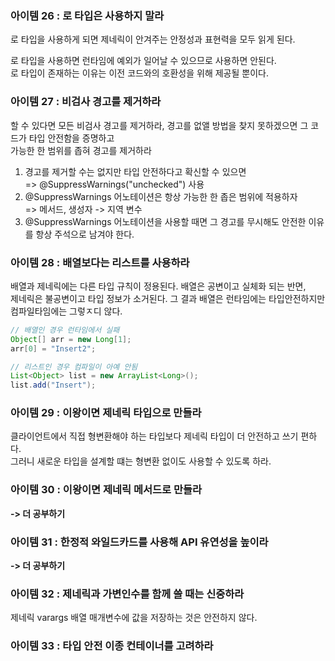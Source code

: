 ### 아이템 26 : 로 타입은 사용하지 말라

로 타입을 사용하게 되면 제네릭이 안겨주는 안정성과 표현력을 모두 읽게 된다.

로 타입을 사용하면 런타임에 예외가 일어날 수 있으므로 사용하면 안된다.  
로 타입이 존재하는 이유는 이전 코드와의 호환성을 위해 제공될 뿐이다.

### 아이템 27 : 비검사 경고를 제거하라

할 수 있다면 모든 비검사 경고를 제거하라, 경고를 없앨 방법을 찾지 못하겠으면 그 코드가 타입 안전함을 증명하고  
가능한 한 범위를 좁혀 경고를 제거하라
1. 경고를 제거할 수는 없지만 타입 안전하다고 확신할 수 있으면  
  => @SuppressWarnings("unchecked") 사용
2. @SuppressWarnings 어노테이션은 항상 가능한 한 좁은 범위에 적용하자  
  => 메서드, 생성자 -> 지역 변수
3. @SuppressWarnings 어노테이션을 사용할 때면 그 경고를 무시해도 안전한 이유를 항상 주석으로 남겨야 한다.

### 아이템 28 : 배열보다는 리스트를 사용하라

배열과 제네릭에는 다른 타입 규칙이 정용된다. 배열은 공변이고 실체화 되는 반면,  
제네릭은 불공변이고 타입 정보가 소거된다. 그 결과 배열은 런타임에는 타입안전하지만 컴파일타임에는 그렇ㅈ디 않다.

```java
// 배열인 경우 런타임에서 실패
Object[] arr = new Long[1];
arr[0] = "Insert2";

// 리스트인 경우 컴파일이 아예 안됨
List<Object> list = new ArrayList<Long>();
list.add("Insert");
```

### 아이템 29 : 이왕이면 제네릭 타입으로 만들라

클라이언트에서 직접 형변환해야 하는 타입보다 제네릭 타입이 더 안전하고 쓰기 편하다.  
그러니 새로운 타입을 설계할 떄는 형변환 없이도 사용할 수 있도록 하라.

### 아이템 30 : 이왕이면 제네릭 메서드로 만들라

**-> 더 공부하기**

### 아이템 31 : 한정적 와일드카드를 사용해 API 유연성을 높이라

**-> 더 공부하기**

### 아이템 32 : 제네릭과 가변인수를 함께 쓸 때는 신중하라

제네릭 varargs 배열 매개변수에 값을 저장하는 것은 안전하지 않다.

### 아이템 33 : 타입 안전 이종 컨테이너를 고려하라





